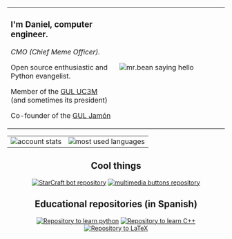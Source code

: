 <table align="center">
  <tr>
    <td style="width='50%'">
        <p><h3>I'm Daniel, computer engineer.</h3></p>
        <p><i>CMO (Chief Meme Officer).</i></p>
        <p>Open source enthusiastic and Python evangelist.</p>
        <p>Member of the <a href='https://github.com/guluc3m' target="_blank">GUL UC3M</a> (and sometimes its president)</p>
        <p>Co-founder of the <a href='https://jamon.gul.es' target="_blank">GUL Jamón</a></p>
    </td>
    <td width="50%"><img src="https://c.tenor.com/8IIQDBECgssAAAAC/hello-sexy-hi.gif" alt="mr.bean saying hello"></td>
  </tr>
</table>

<table align="center">
  <tr>
    <td style="width='50%'">
      <img src="https://github-readme-stats.vercel.app/api?username=patataman&count_private=true&show_icons=true&theme=tokyonight&include_all_commits=true&hide_title=true" alt="account stats">
    </td>
    <td style="width='50%'">
       <img src="https://github-readme-stats.vercel.app/api/top-langs/?username=patataman&layout=compact&exclude_repo=PySpark" alt="most used languages">
    </td>
</table>

<h2 align="center">Cool things</h2>
<p align="center">
  <a href="https://github.com/patataman/goliat"><img src="https://github-readme-stats.vercel.app/api/pin/?username=patataman&repo=goliat" alt="StarCraft bot repository"></a>
  <a href="https://github.com/patataman/picovolume"><img src="https://github-readme-stats.vercel.app/api/pin/?username=patataman&repo=picovolume" alt="multimedia buttons repository"></a>
</p>

<h2 align="center">Educational repositories (in Spanish)</h2>
<p align="center">
  <a href="https://github.com/patataman/pythonbasic"><img src="https://github-readme-stats.vercel.app/api/pin/?username=patataman&repo=pythonbasic" alt="Repository to learn python"></a>
  <a href="https://github.com/patataman/basiccmasmas"><img src="https://github-readme-stats.vercel.app/api/pin/?username=patataman&repo=basiccmasmas" alt="Repository to learn C++"></a>
  <a href="https://github.com/patataman/basiclatex"><img src="https://github-readme-stats.vercel.app/api/pin/?username=patataman&repo=basiclatex" alt="Repository to LaTeX"></a>
</p>
